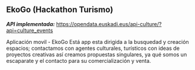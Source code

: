 ## EkoGo (Hackathon Turismo)

___API implementada:___ https://opendata.euskadi.eus/api-culture/?api=culture_events

Aplicación movil - EkoGo 
Está app esta dirigida a la busquedad y creación espacios; contactamos con agentes culturales, turísticos con ideas de proyectos creativas así creamos propuestas singulares, ya qué somos un escaparate y el contacto para su comercialización y venta. 

